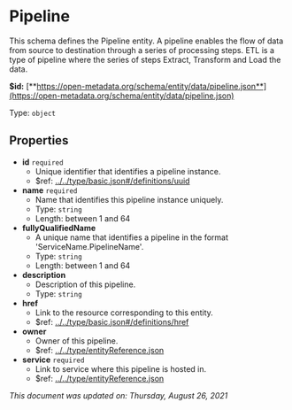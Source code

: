 # Pipeline

This schema defines the Pipeline entity. A pipeline enables the flow of data from source to destination through a series of processing steps. ETL is a type of pipeline where the series of steps Extract, Transform and Load the data.

**$id:** [**https://open-metadata.org/schema/entity/data/pipeline.json**](https://open-metadata.org/schema/entity/data/pipeline.json)

Type: `object`

## Properties

* **id** `required`
  * Unique identifier that identifies a pipeline instance.
  * $ref: [../../type/basic.json\#/definitions/uuid](../types/basic.md#uuid)
* **name** `required`
  * Name that identifies this pipeline instance uniquely.
  * Type: `string`
  * Length: between 1 and 64
* **fullyQualifiedName**
  * A unique name that identifies a pipeline in the format 'ServiceName.PipelineName'.
  * Type: `string`
  * Length: between 1 and 64
* **description**
  * Description of this pipeline.
  * Type: `string`
* **href**
  * Link to the resource corresponding to this entity.
  * $ref: [../../type/basic.json\#/definitions/href](../types/basic.md#href)
* **owner**
  * Owner of this pipeline.
  * $ref: [../../type/entityReference.json](../types/entityreference.md)
* **service** `required`
  * Link to service where this pipeline is hosted in.
  * $ref: [../../type/entityReference.json](../types/entityreference.md)

_This document was updated on: Thursday, August 26, 2021_


